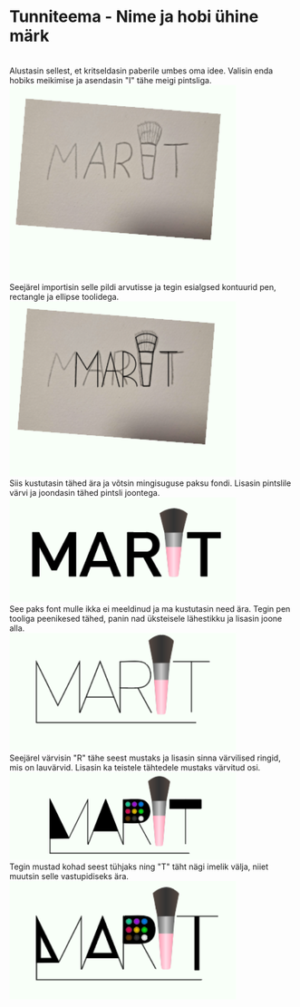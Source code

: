 # Tunniteema - Nime ja hobi ühine märk
<br>
Alustasin sellest, et kritseldasin paberile umbes oma idee. Valisin enda hobiks meikimise ja asendasin "I" tähe meigi pintsliga.
<br>
<img src="./images/nimi1.png" alt="Nime ja hobi ühine märk" width="400"/> <br>
Seejärel importisin selle pildi arvutisse ja tegin esialgsed kontuurid pen, rectangle ja ellipse toolidega. <br>
<img src="./images/nimi2.png" alt="Nime ja hobi ühine märk" width="400"/> <br> 
Siis kustutasin tähed ära ja võtsin mingisuguse paksu fondi. Lisasin pintslile värvi ja joondasin tähed pintsli joontega. <br>
<img src="./images/nimi3.png" alt="Nime ja hobi ühine märk" width="400"/><br>
See paks font mulle ikka ei meeldinud ja ma kustutasin need ära. Tegin pen tooliga peenikesed tähed, panin nad üksteisele lähestikku ja lisasin joone alla.
<br>
<img src="./images/nimi4.png" alt="Nime ja hobi ühine märk" width="400"/><br>
Seejärel värvisin "R" tähe seest mustaks ja lisasin sinna värvilised ringid, mis on lauvärvid. Lisasin ka teistele tähtedele mustaks värvitud osi.
<br>
<img src="./images/nimi5.png" alt="Nime ja hobi ühine märk" width="400"/><br>
Tegin mustad kohad seest tühjaks ning "T" täht nägi imelik välja, niiet muutsin selle vastupidiseks ära.
<br>
<img src="./images/nimi7.png" alt="Nime ja hobi ühine märk" width="400"/><br>